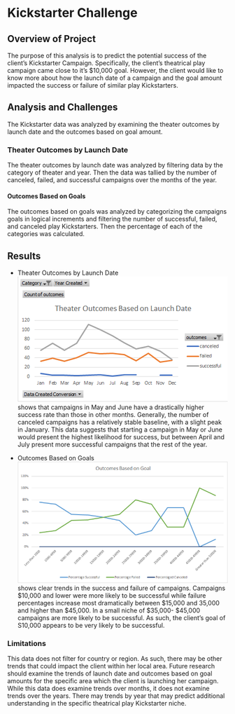 # Kickstarter Challenge

## Overview of Project
The purpose of this analysis is to predict the potential success of the client’s Kickstarter Campaign. Specifically, the client’s theatrical play campaign came close to it’s $10,000 goal. However, the client would like to know more about how the launch date of a campaign and the goal amount impacted the success or failure of similar play Kickstarters.

## Analysis and Challenges
The Kickstarter data was analyzed by examining the theater outcomes by launch date and the outcomes based on goal amount. 

### Theater Outcomes by Launch Date
The theater outcomes by launch date was analyzed by filtering data by the category of theater and year. Then the data was tallied by the number of canceled, failed, and successful campaigns over the months of the year. 

#### Outcomes Based on Goals
The outcomes based on goals was analyzed by categorizing the campaigns goals in logical increments and filtering the number of successful, failed, and canceled play Kickstarters. Then the percentage of each of the categories was calculated. 

## Results
* Theater Outcomes by Launch Date ![Theater Outcomes by Launch Date]( https://github.com/Mary-Wood/Kickstarter-Challenge/blob/main/Theatre_Outcomes_vs_Launch.png) shows that campaigns in May and June have a drastically higher success rate than those in other months. Generally, the number of canceled campaigns has a relatively stable baseline, with a slight peak in January. This data suggests that starting a campaign in May or June would present the highest likelihood for success, but between April and July present more successful campaigns that the rest of the year. 

* Outcomes Based on Goals ![Outcomes Based on Goals](https://github.com/Mary-Wood/Kickstarter-Challenge/blob/main/Outcomes_vs_Goals.png) shows clear trends in the success and failure of campaigns. Campaigns $10,000 and lower were more likely to be successful while failure percentages increase most dramatically between $15,000 and 35,000 and higher than $45,000. In a small niche of $35,000- $45,000 campaigns are more likely to be successful. As such, the client’s goal of S10,000 appears to be very likely to be successful. 

### Limitations
This data does not filter for country or region. As such, there may be other trends that could impact the client within her local area. Future research should examine the trends of launch date and outcomes based on goal amounts for the specific area which the client is launching her campaign. While this data does examine trends over months, it does not examine trends over the years. There may trends by year that may predict additional understanding in the specific theatrical play Kickstarter niche. 
